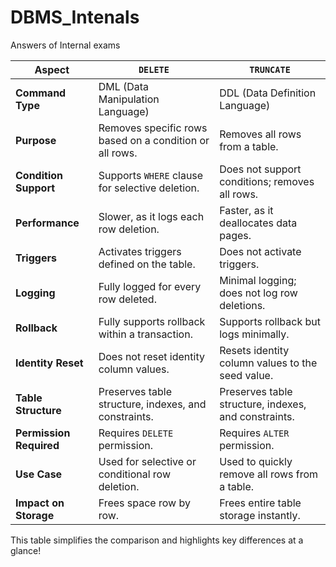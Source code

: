 # DBMS_Intenals
Answers of Internal exams

| **Aspect**            | **`DELETE`**                                | **`TRUNCATE`**                            |
|-----------------------|---------------------------------------------|-------------------------------------------|
| **Command Type**      | DML (Data Manipulation Language)            | DDL (Data Definition Language)            |
| **Purpose**           | Removes specific rows based on a condition or all rows. | Removes all rows from a table.            |
| **Condition Support** | Supports `WHERE` clause for selective deletion. | Does not support conditions; removes all rows. |
| **Performance**       | Slower, as it logs each row deletion.       | Faster, as it deallocates data pages.      |
| **Triggers**          | Activates triggers defined on the table.    | Does not activate triggers.               |
| **Logging**           | Fully logged for every row deleted.         | Minimal logging; does not log row deletions. |
| **Rollback**          | Fully supports rollback within a transaction. | Supports rollback but logs minimally.     |
| **Identity Reset**    | Does not reset identity column values.      | Resets identity column values to the seed value. |
| **Table Structure**   | Preserves table structure, indexes, and constraints. | Preserves table structure, indexes, and constraints. |
| **Permission Required** | Requires `DELETE` permission.              | Requires `ALTER` permission.              |
| **Use Case**          | Used for selective or conditional row deletion. | Used to quickly remove all rows from a table. |
| **Impact on Storage** | Frees space row by row.                     | Frees entire table storage instantly.     |

This table simplifies the comparison and highlights key differences at a glance!